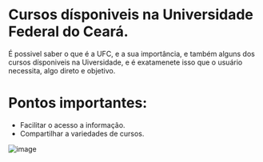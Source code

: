 # Cursos dísponiveis na Universidade Federal do Ceará.
 É possivel saber o que é a UFC, e a sua importância, e também alguns dos cursos dísponiveis na Uiversidade,
 e é exatamenete isso que o usuário necessita, algo direto e objetivo.
# Pontos importantes: 
- Facilitar o acesso a informação.
- Compartilhar a variedades de cursos.

![image](https://github.com/terezafabiula/parcialappufc/assets/150807884/71dd9ce0-e69e-4a85-bead-85a0dadf77d1)

